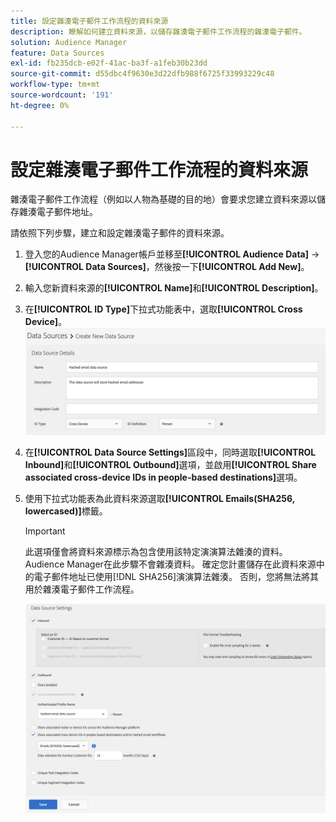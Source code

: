 ```yaml
---
title: 設定雜湊電子郵件工作流程的資料來源
description: 瞭解如何建立資料來源，以儲存雜湊電子郵件工作流程的雜湊電子郵件。
solution: Audience Manager
feature: Data Sources
exl-id: fb235dcb-e02f-41ac-ba3f-a1feb30b23dd
source-git-commit: d55dbc4f9630e3d22dfb988f6725f33993229c48
workflow-type: tm+mt
source-wordcount: '191'
ht-degree: 0%

---
```


# 設定雜湊電子郵件工作流程的資料來源

雜湊電子郵件工作流程（例如以人物為基礎的目的地）會要求您建立資料來源以儲存雜湊電子郵件地址。

請依照下列步驟，建立和設定雜湊電子郵件的資料來源。

1. 登入您的Audience Manager帳戶並移至&#x200B;**[!UICONTROL Audience Data]** -> **[!UICONTROL Data Sources]**，然後按一下&#x200B;**[!UICONTROL Add New]**。
1. 輸入您新資料來源的&#x200B;**[!UICONTROL Name]**&#x200B;和&#x200B;**[!UICONTROL Description]**。
1. 在&#x200B;**[!UICONTROL ID Type]**&#x200B;下拉式功能表中，選取&#x200B;**[!UICONTROL Cross Device]**。
   ![顯示資料來源詳細資訊區段的Audience ManagerUI影像。](../features/assets/create-hashed-email-data-source.png)
1. 在&#x200B;**[!UICONTROL Data Source Settings]**&#x200B;區段中，同時選取&#x200B;**[!UICONTROL Inbound]**&#x200B;和&#x200B;**[!UICONTROL Outbound]**&#x200B;選項，並啟用&#x200B;**[!UICONTROL Share associated cross-device IDs in people-based destinations]**&#x200B;選項。
1. 使用下拉式功能表為此資料來源選取&#x200B;**[!UICONTROL Emails(SHA256, lowercased)]**&#x200B;標籤。

   >[!IMPORTANT]
   >
   >此選項僅會將資料來源標示為包含使用該特定演演算法雜湊的資料。 Audience Manager在此步驟不會雜湊資料。 確定您計畫儲存在此資料來源中的電子郵件地址已使用[!DNL SHA256]演演算法雜湊。 否則，您將無法將其用於雜湊電子郵件工作流程。

   ![顯示資料來源設定區段的Audience ManagerUI影像。](../features/assets/data-source-settings.png)
